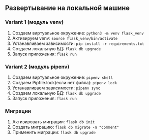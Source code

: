 ## Развертывание на локальной машине  

### Variant 1 (модуль venv)
1. Создаем виртуальное окружение: `python3 -m venv flask_venv`
2. Активируем venv: `source flask_venv/bin/activate`
3. Устанавливаем зависимости: `pip install -r requirements.txt`
4. Создаем локальную БД: `flask db upgrade`
5. Запуск приложения: `flask run`

### Variant 2 (модуль pipenv)

1. Создаем виртуальное окружение: `pipenv shell`
2. Создаем Pipfile.lock(если нет файла): `pipenv lock`
3. Устанавливаем зависимости: `pipenv sync`
4. Создаем локальную БД: `flask db upgrade`
5. Запуск приложения: `flask run`

### Миграции  

1. Активировать миграции: `flask db init`
2. Создать миграцию: `flask db migrate -m "comment"`
3. Применить миграции: `flask db upgrade`


